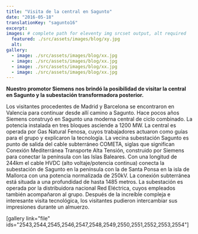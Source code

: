 ```yaml
---
title: "Visita de la central en Sagunto"
date: "2016-05-18"
translationKey: "sagunto16"
excerpt:
images: # complete path for eleventy img srcset output, alt required
  featured: ./src/assets/images/blog/xy.jpg
  alt:
gallery:
  - image: ./src/assets/images/blog/xx.jpg
  - image: ./src/assets/images/blog/xx.jpg
  - image: ./src/assets/images/blog/xx.jpg
  - image: ./src/assets/images/blog/xx.jpg
---
```


**Nuestro promotor Siemens nos brindó la posibilidad de visitar la central en Sagunto y la subestación transformadora posterior.**

Los visitantes procedentes de Madrid y Barcelona se encontraron en Valencia para continuar desde allí camino a Sagunto. Hace pocos años Siemens construyó en Sagunto una moderna central de ciclo combinado. La potencia instalada en tres bloques asciende a 1200 MW. La central es operada por Gas Natural Fenosa, cuyos trabajadores actuaron como guías para el grupo y explicaron la tecnología. La vecina subestación Sagunto es punto de salida del cable subterráneo COMETA, siglas que significan Conexión Mediterránea Transporte Alta Tensión, construido por Siemens para conectar la península con las Islas Baleares. Con una longitud de 244km el cable HVDC (alto voltaje/potencia continua) conecta la subestación de Sagunto en la península con la de Santa Ponsa en la isla de Mallorca con una potencia normalizada de 250kV. La conexión subterránea está situada a una profundidad de hasta 1485 metros. La subestación es operada por la distribuidora nacional Red Eléctrica, cuyos empleados también acompañaron al grupo. Después de la increíble compleja e interesante visita tecnológica, los visitantes pudieron intercambiar sus impresiones durante un almuerzo.

\[gallery link="file" ids="2543,2544,2545,2546,2547,2548,2549,2550,2551,2552,2553,2554"\]
